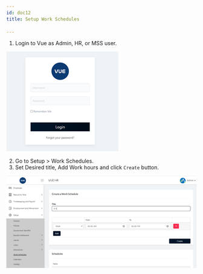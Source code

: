 ```yaml
---
id: doc12
title: Setup Work Schedules

---
```

1. Login to Vue as Admin, HR, or MSS user.
 
 ![alt-text](assets/23.png)

2. Go to Setup > Work Schedules.
3. Set Desired title, Add Work hours and click `Create` button.

![alt-text](assets/24.png)
